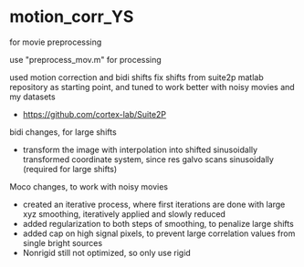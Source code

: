# motion_corr_YS

for movie preprocessing

use "preprocess_mov.m" for processing

used motion correction and bidi shifts fix shifts from suite2p matlab repository as starting point, and tuned to work better with noisy movies and my datasets
* https://github.com/cortex-lab/Suite2P

bidi changes, for large shifts
* transform the image with interpolation into shifted sinusoidally transformed coordinate system, since res galvo scans sinusoidally (required for large shifts)

Moco changes, to work with noisy movies
* created an iterative process, where first iterations are done with large xyz smoothing, iteratively applied and slowly reduced
* added regularization to both steps of smoothing, to penalize large shifts
* added cap on high signal pixels, to prevent large correlation values from single bright sources
* Nonrigid still not optimized, so only use rigid
